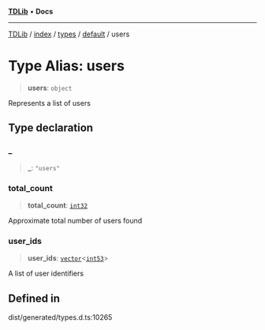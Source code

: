 [**TDLib**](../../../../../../README.md) • **Docs**

***

[TDLib](../../../../../../modules.md) / [index](../../../../../README.md) / [types](../../../README.md) / [default](../README.md) / users

# Type Alias: users

> **users**: `object`

Represents a list of users

## Type declaration

### \_

> **\_**: `"users"`

### total\_count

> **total\_count**: [`int32`](int32.md)

Approximate total number of users found

### user\_ids

> **user\_ids**: [`vector`](vector.md)\<[`int53`](int53.md)\>

A list of user identifiers

## Defined in

dist/generated/types.d.ts:10265
